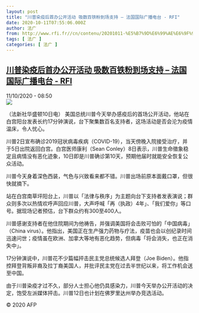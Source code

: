 ```yaml
---
layout: post
title: "川普染疫后首办公开活动 吸数百铁粉到场支持 – 法国国际广播电台 - RFI"
date: 2020-10-11T07:55:06.000Z
author: 法广
from: http://www.rfi.fr//cn/contenu/20201011-%E5%B7%9D%E6%99%AE%E6%9F%93%E7%96%AB%E5%90%8E%E9%A6%96%E5%8A%9E%E5%85%AC%E5%BC%80%E6%B4%BB%E5%8A%A8-%E5%90%B8%E6%95%B0%E7%99%BE%E9%93%81%E7%B2%89%E5%88%B0%E5%9C%BA%E6%94%AF%E6%8C%81
tags: [ 法广 ]
categories: [ 法广 ]
---
```

<!--1602402906000-->
[川普染疫后首办公开活动 吸数百铁粉到场支持 – 法国国际广播电台 - RFI](http://www.rfi.fr//cn/contenu/20201011-%E5%B7%9D%E6%99%AE%E6%9F%93%E7%96%AB%E5%90%8E%E9%A6%96%E5%8A%9E%E5%85%AC%E5%BC%80%E6%B4%BB%E5%8A%A8-%E5%90%B8%E6%95%B0%E7%99%BE%E9%93%81%E7%B2%89%E5%88%B0%E5%9C%BA%E6%94%AF%E6%8C%81)
------

<div>
<div>11/10/2020 - 08:50</div><img src="https://s.rfi.fr/media/display/9581c0be-0b8f-11eb-8b3e-005056a964fe/w:310/p:16x9/int0006b.201011145003.jpg"><div class="t-content__body u-clearfix">            <p>（法新社华盛顿10日电）    美国总统川普今天举办感疫后的首场公开活动，他站在白宫阳台发表长约17分钟演说，台下聚集数百名支持者，这场活动是否会沦为疫情温床，令人忧心。</p><p>    川普2日宣布确诊2019冠状病毒疾病（COVID-19），当天傍晚入院接受治疗，并于5日出院返回白宫。白宫医师康利（Sean Conley）8日表示，川普生命徵象稳定且病情没有恶化迹象，10日即是川普确诊第10天，预期他届时就能安全恢复公众活动。</p><p>    川普今天身着深色西装，气色与兴致看来都不错。川普出场前原本面戴口罩，但很快就摘下。</p><p>    站在白宫南草坪阳台上，川普以「法律与秩序」为主题向台下支持者发表演说；群众则多次以热情欢呼声回应川普，大声呼喊「再（执政）4年」、「我们爱你」等口号。据现场记者预估，台下群众约有300至400人。</p><p>    川普感谢支持者在他住院期间为他祷告，并强调美国将会击败可怕的「中国病毒」（China virus）。他指出，美国正在生产强力药物与疗法，疫苗也会以创纪录时间迅速问世；疫情虽在欧洲、加拿大等地有恶化趋势，但病毒「将会消失，也正在消失中」。</p><p>    17分钟演说中，川普花不少篇幅抨击民主党总统候选人拜登（Joe Biden）。他指控拜登背叛非裔及拉丁裔美国人，并批评民主党在过去半世纪以来，将工作机会送至中国。</p><p>    由于川普染疫才过不久，部分人士担心他仍具感染力，川普今天举办公开活动的决定，饱受左派媒体抨击。川普12日也计划在佛罗里达州举办竞选活动。</p><p></p>            <p class="t-copyright">© 2020 AFP</p>        </div>
</div>
